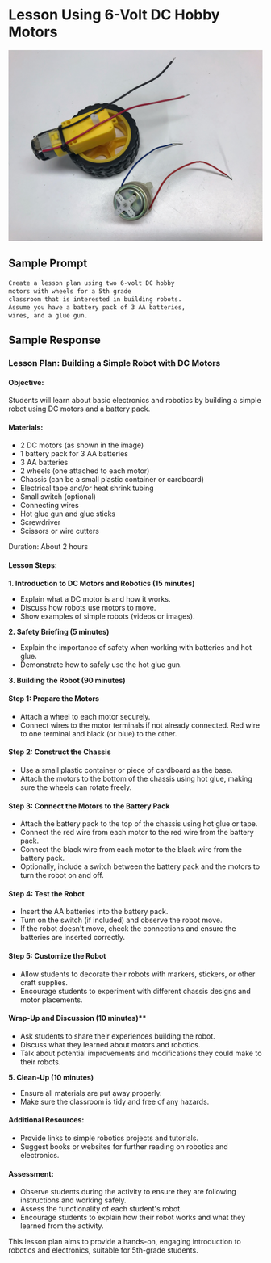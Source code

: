 # Lesson Using 6-Volt DC Hobby Motors

![](../img/dc-motors.jpg)

## Sample Prompt

```linenums="0"
Create a lesson plan using two 6-volt DC hobby
motors with wheels for a 5th grade
classroom that is interested in building robots.
Assume you have a battery pack of 3 AA batteries,
wires, and a glue gun.
```
## Sample Response

### Lesson Plan: Building a Simple Robot with DC Motors

#### Objective:

Students will learn about basic electronics and robotics by building a simple robot using DC motors and a battery pack.

#### Materials:

-  2 DC motors (as shown in the image)
-  1 battery pack for 3 AA batteries
-  3 AA batteries
-  2 wheels (one attached to each motor)
-  Chassis (can be a small plastic container or cardboard)
-  Electrical tape and/or heat shrink tubing
-  Small switch (optional)
-  Connecting wires
-  Hot glue gun and glue sticks
-  Screwdriver
-  Scissors or wire cutters

Duration: About 2 hours

#### Lesson Steps:

**1\. Introduction to DC Motors and Robotics (15 minutes)**

-   Explain what a DC motor is and how it works.
-   Discuss how robots use motors to move.
-   Show examples of simple robots (videos or images).

**2\. Safety Briefing (5 minutes)**

-   Explain the importance of safety when working with batteries and hot glue.
-   Demonstrate how to safely use the hot glue gun.

**3\. Building the Robot (90 minutes)**

#### Step 1: Prepare the Motors

-  Attach a wheel to each motor securely.
-  Connect wires to the motor terminals if not already connected. Red wire to one terminal and black (or blue) to the other.

#### Step 2: Construct the Chassis

-   Use a small plastic container or piece of cardboard as the base.
-   Attach the motors to the bottom of the chassis using hot glue, making sure the wheels can rotate freely.

#### Step 3: Connect the Motors to the Battery Pack

-   Attach the battery pack to the top of the chassis using hot glue or tape.
-   Connect the red wire from each motor to the red wire from the battery pack.
-   Connect the black wire from each motor to the black wire from the battery pack.
-   Optionally, include a switch between the battery pack and the motors to turn the robot on and off.

#### Step 4: Test the Robot

-   Insert the AA batteries into the battery pack.
-   Turn on the switch (if included) and observe the robot move.
-   If the robot doesn't move, check the connections and ensure the batteries are inserted correctly.

#### Step 5: Customize the Robot

-   Allow students to decorate their robots with markers, stickers, or other craft supplies.
-   Encourage students to experiment with different chassis designs and motor placements.

#### Wrap-Up and Discussion (10 minutes)**

-   Ask students to share their experiences building the robot.
-   Discuss what they learned about motors and robotics.
-   Talk about potential improvements and modifications they could make to their robots.

**5\. Clean-Up (10 minutes)**

-   Ensure all materials are put away properly.
-   Make sure the classroom is tidy and free of any hazards.

#### Additional Resources:

- Provide links to simple robotics projects and tutorials.
- Suggest books or websites for further reading on robotics and electronics.

#### Assessment:

- Observe students during the activity to ensure they are following instructions and working safely.
- Assess the functionality of each student's robot.
- Encourage students to explain how their robot works and what they learned from the activity.

This lesson plan aims to provide a hands-on, engaging introduction to robotics and electronics, suitable for 5th-grade students.